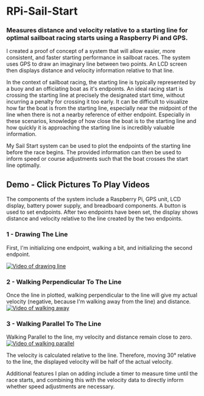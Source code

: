 # RPi-Sail-Start
### Measures distance and velocity relative to a starting line for optimal sailboat racing starts using a Raspberry Pi and GPS. 

I created a proof of concept of a system that will allow easier, more consistent, and faster starting performance in sailboat races. The system uses GPS to draw an imaginary line between two points. An LCD screen then displays distance and velocity information relative to that line. 

In the context of sailboat racing, the starting line is typically represented by a buoy and an officiating boat as it's endpoints. An ideal racing start is crossing the starting line at precisely the designated start time, without incurring a penalty for crossing it too early. It can be difficult to visualize how far the boat is from the starting line, especially near the midpoint of the line when there is not a nearby reference of either endpoint. Especially in these scenarios, knowledge of how close the boat is to the starting line and how quickly it is approaching the starting line is incredibly valuable information. 

My Sail Start system can be used to plot the endpoints of the starting line before the race begins. The provided information can then be used to inform speed or course adjustments such that the boat crosses the start line optimally. 


## Demo - Click Pictures To Play Videos
The components of the system include a Raspberry Pi, GPS unit, LCD display, battery power supply, and breadboard components. A button is used to set endpoints. After two endpoints have been set, the display shows distance and velocity relative to the line created by the two endpoints.

### 1 - Drawing The Line
First, I'm initializing one endpoint, walking a bit, and initializing the second endpoint.

[![Video of drawing line](https://user-images.githubusercontent.com/59812528/108651946-b87c0d80-7477-11eb-985e-1fc88f77ebd9.png)](https://user-images.githubusercontent.com/59812528/108650400-58d03300-7474-11eb-895b-ff33ddaa6226.mp4 "Drawing Line Video")


### 2 - Walking Perpendicular To The Line
Once the line in plotted, walking perpendicular to the line will give my actual velocity (negative, because I'm walking away from the line) and distance.
[![Video of walking away](https://user-images.githubusercontent.com/59812528/108652216-72737980-7478-11eb-8138-c21c4104a9e6.png)](https://user-images.githubusercontent.com/59812528/108652202-6ab3d500-7478-11eb-91da-7c31f6e96e4c.mp4 "Walking Away Video")


### 3 - Walking Parallel To The Line
Walking Parallel to the line, my velocity and distance remain close to zero. 
[![Video of walking parallel](https://user-images.githubusercontent.com/59812528/108652132-40faae00-7478-11eb-89f1-bcdaa31b38d1.png)](https://user-images.githubusercontent.com/59812528/108651765-591dfd80-7477-11eb-8a70-ac3d395446c2.mp4 "Walking Parallel Video")

The velocity is calculated relative to the line. Therefore, moving 30° relative to the line, the displayed velocity will be half of the actual velocity. 

Additional features I plan on adding include a timer to measure time until the race starts, and combining this with the velocity data to directly inform whether speed adjustments are necessary. 
